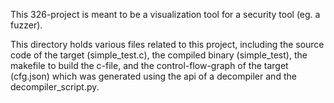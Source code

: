 This 326-project is meant to be a visualization tool for a security tool (eg. a fuzzer).

This directory holds various files related to this project, including the source code of the target 
(simple\_test.c), the compiled binary (simple\_test), the makefile to build the c-file, and the
control-flow-graph of the target (cfg.json) which was generated using the api of a decompiler and
the decompiler\_script.py.
